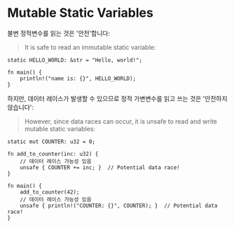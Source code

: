 # Mutable Static Variables

불변 정적변수를 읽는 것은 '안전'합니다:
> It is safe to read an immutable static variable:

```rust,editable
static HELLO_WORLD: &str = "Hello, world!";

fn main() {
    println!("name is: {}", HELLO_WORLD);
}
```

하지만, 데이터 레이스가 발생할 수 있으므로 정적 가변변수를 읽고 쓰는 것은 '안전하지 않습니다':
> However, since data races can occur, it is unsafe to read and write mutable
> static variables:

```rust,editable
static mut COUNTER: u32 = 0;

fn add_to_counter(inc: u32) {
    // 데이터 레이스 가능성 있음
    unsafe { COUNTER += inc; }  // Potential data race!
}

fn main() {
    add_to_counter(42);
    // 데이터 레이스 가능성 있음
    unsafe { println!("COUNTER: {}", COUNTER); }  // Potential data race!
}
```
